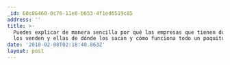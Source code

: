 ```yaml
---
_id: 60c86460-0c76-11e8-b653-4f1ed6519c85
address: ''
title: >-
  Puedes explicar de manera sencilla por qué las empresas que tienen dominios
  los venden y ellas de dónde los sacan y cómo funciona todo un poquito? xD
date: '2018-02-08T02:18:40.863Z'
layout: post
---
```

 
